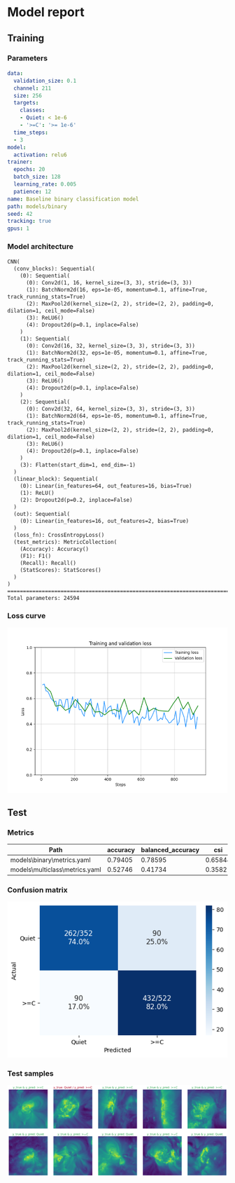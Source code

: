 # Model report  
## Training  
### Parameters  
```yaml 
data:
  validation_size: 0.1
  channel: 211
  size: 256
  targets:
    classes:
    - Quiet: < 1e-6
    - '>=C': '>= 1e-6'
  time_steps:
  - 3
model:
  activation: relu6
trainer:
  epochs: 20
  batch_size: 128
  learning_rate: 0.005
  patience: 12
name: Baseline binary classification model
path: models/binary
seed: 42
tracking: true
gpus: 1
``` 
### Model architecture  
``` 
CNN(
  (conv_blocks): Sequential(
    (0): Sequential(
      (0): Conv2d(1, 16, kernel_size=(3, 3), stride=(3, 3))
      (1): BatchNorm2d(16, eps=1e-05, momentum=0.1, affine=True, track_running_stats=True)
      (2): MaxPool2d(kernel_size=(2, 2), stride=(2, 2), padding=0, dilation=1, ceil_mode=False)
      (3): ReLU6()
      (4): Dropout2d(p=0.1, inplace=False)
    )
    (1): Sequential(
      (0): Conv2d(16, 32, kernel_size=(3, 3), stride=(3, 3))
      (1): BatchNorm2d(32, eps=1e-05, momentum=0.1, affine=True, track_running_stats=True)
      (2): MaxPool2d(kernel_size=(2, 2), stride=(2, 2), padding=0, dilation=1, ceil_mode=False)
      (3): ReLU6()
      (4): Dropout2d(p=0.1, inplace=False)
    )
    (2): Sequential(
      (0): Conv2d(32, 64, kernel_size=(3, 3), stride=(3, 3))
      (1): BatchNorm2d(64, eps=1e-05, momentum=0.1, affine=True, track_running_stats=True)
      (2): MaxPool2d(kernel_size=(2, 2), stride=(2, 2), padding=0, dilation=1, ceil_mode=False)
      (3): ReLU6()
      (4): Dropout2d(p=0.1, inplace=False)
    )
    (3): Flatten(start_dim=1, end_dim=-1)
  )
  (linear_block): Sequential(
    (0): Linear(in_features=64, out_features=16, bias=True)
    (1): ReLU()
    (2): Dropout2d(p=0.2, inplace=False)
  )
  (out): Sequential(
    (0): Linear(in_features=16, out_features=2, bias=True)
  )
  (loss_fn): CrossEntropyLoss()
  (test_metrics): MetricCollection(
    (Accuracy): Accuracy()
    (F1): F1()
    (Recall): Recall()
    (StatScores): StatScores()
  )
)
================================================================================
Total parameters: 24594
``` 
### Loss curve  
![Loss curve](history.png 'Loss curve')

## Test  
### Metrics  
| Path                           | accuracy   | balanced_accuracy   | csi     | f1      | far     | hss     | pod     | tss     |
|--------------------------------|------------|---------------------|---------|---------|---------|---------|---------|---------|
| models\binary\metrics.yaml     | 0.79405    | 0.78595             | 0.65844 | 0.78595 | 0.20595 | 0.5881  | 0.79405 | 0.5881  |
| models\multiclass\metrics.yaml | 0.52746    | 0.41734             | 0.3582  | 0.39959 | 0.47254 | 0.36995 | 0.52746 | 0.36995 |

### Confusion matrix  
![Confusion matrix](confusion_matrix.png 'Confusion matrix')

### Test samples  
![Test samples](test_samples.png 'Test samples')

